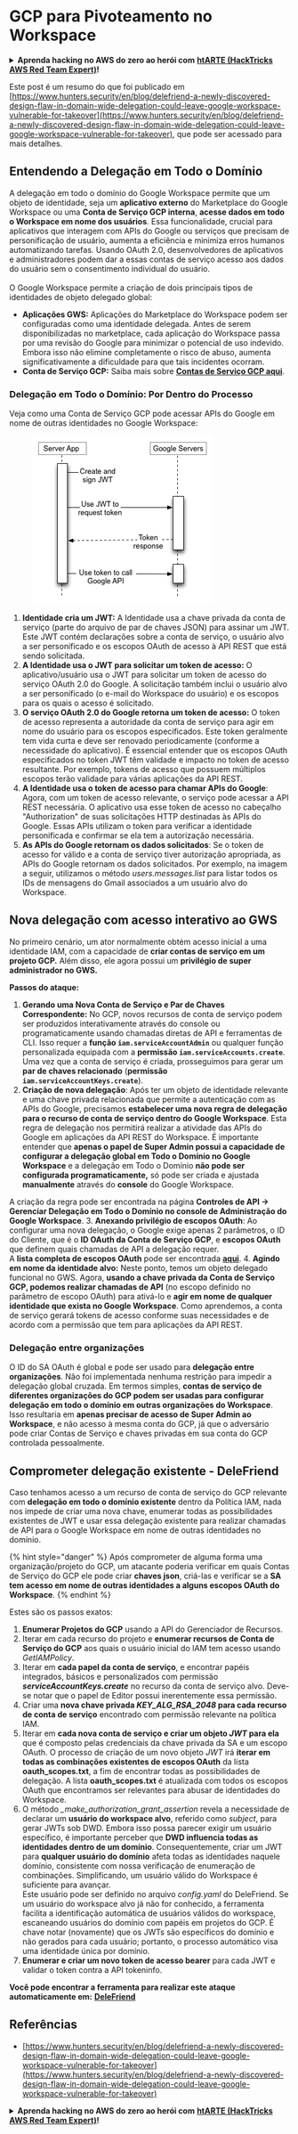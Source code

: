 # GCP para Pivoteamento no Workspace

<details>

<summary><strong>Aprenda hacking no AWS do zero ao herói com</strong> <a href="https://training.hacktricks.xyz/courses/arte"><strong>htARTE (HackTricks AWS Red Team Expert)</strong></a><strong>!</strong></summary>

Outras formas de apoiar o HackTricks:

* Se você quer ver sua **empresa anunciada no HackTricks** ou **baixar o HackTricks em PDF**, confira os [**PLANOS DE ASSINATURA**](https://github.com/sponsors/carlospolop)!
* Adquira o [**material oficial PEASS & HackTricks**](https://peass.creator-spring.com)
* Descubra [**A Família PEASS**](https://opensea.io/collection/the-peass-family), nossa coleção de [**NFTs exclusivos**](https://opensea.io/collection/the-peass-family)
* **Junte-se ao grupo** 💬 [**Discord**](https://discord.gg/hRep4RUj7f) ou ao [**grupo do telegram**](https://t.me/peass) ou **siga-me** no **Twitter** 🐦 [**@carlospolopm**](https://twitter.com/carlospolopm)**.**
* **Compartilhe suas técnicas de hacking enviando PRs para os repositórios do GitHub** [**HackTricks**](https://github.com/carlospolop/hacktricks) e [**HackTricks Cloud**](https://github.com/carlospolop/hacktricks-cloud).

</details>

Este post é um resumo do que foi publicado em [https://www.hunters.security/en/blog/delefriend-a-newly-discovered-design-flaw-in-domain-wide-delegation-could-leave-google-workspace-vulnerable-for-takeover](https://www.hunters.security/en/blog/delefriend-a-newly-discovered-design-flaw-in-domain-wide-delegation-could-leave-google-workspace-vulnerable-for-takeover), que pode ser acessado para mais detalhes.

## **Entendendo a Delegação em Todo o Domínio**

A delegação em todo o domínio do Google Workspace permite que um objeto de identidade, seja um **aplicativo externo** do Marketplace do Google Workspace ou uma **Conta de Serviço GCP interna**, **acesse dados em todo o Workspace em nome dos usuários**. Essa funcionalidade, crucial para aplicativos que interagem com APIs do Google ou serviços que precisam de personificação de usuário, aumenta a eficiência e minimiza erros humanos automatizando tarefas. Usando OAuth 2.0, desenvolvedores de aplicativos e administradores podem dar a essas contas de serviço acesso aos dados do usuário sem o consentimento individual do usuário.\
\
O Google Workspace permite a criação de dois principais tipos de identidades de objeto delegado global:

* **Aplicações GWS:** Aplicações do Marketplace do Workspace podem ser configuradas como uma identidade delegada. Antes de serem disponibilizadas no marketplace, cada aplicação do Workspace passa por uma revisão do Google para minimizar o potencial de uso indevido. Embora isso não elimine completamente o risco de abuso, aumenta significativamente a dificuldade para que tais incidentes ocorram.
* **Conta de Serviço GCP:** Saiba mais sobre [**Contas de Serviço GCP aqui**](gcp-basic-information.md#service-accounts).

### **Delegação em Todo o Domínio: Por Dentro do Processo**

Veja como uma Conta de Serviço GCP pode acessar APIs do Google em nome de outras identidades no Google Workspace:

<figure><img src="../../.gitbook/assets/image.png" alt=""><figcaption></figcaption></figure>

1. **Identidade cria um JWT:** A Identidade usa a chave privada da conta de serviço (parte do arquivo de par de chaves JSON) para assinar um JWT. Este JWT contém declarações sobre a conta de serviço, o usuário alvo a ser personificado e os escopos OAuth de acesso à API REST que está sendo solicitada.
2. **A Identidade usa o JWT para solicitar um token de acesso:** O aplicativo/usuário usa o JWT para solicitar um token de acesso do serviço OAuth 2.0 do Google. A solicitação também inclui o usuário alvo a ser personificado (o e-mail do Workspace do usuário) e os escopos para os quais o acesso é solicitado.
3. **O serviço OAuth 2.0 do Google retorna um token de acesso:** O token de acesso representa a autoridade da conta de serviço para agir em nome do usuário para os escopos especificados. Este token geralmente tem vida curta e deve ser renovado periodicamente (conforme a necessidade do aplicativo). É essencial entender que os escopos OAuth especificados no token JWT têm validade e impacto no token de acesso resultante. Por exemplo, tokens de acesso que possuem múltiplos escopos terão validade para várias aplicações da API REST.
4. **A Identidade usa o token de acesso para chamar APIs do Google**: Agora, com um token de acesso relevante, o serviço pode acessar a API REST necessária. O aplicativo usa esse token de acesso no cabeçalho "Authorization" de suas solicitações HTTP destinadas às APIs do Google. Essas APIs utilizam o token para verificar a identidade personificada e confirmar se ela tem a autorização necessária.
5. **As APIs do Google retornam os dados solicitados**: Se o token de acesso for válido e a conta de serviço tiver autorização apropriada, as APIs do Google retornam os dados solicitados. Por exemplo, na imagem a seguir, utilizamos o método _users.messages.list_ para listar todos os IDs de mensagens do Gmail associados a um usuário alvo do Workspace.

## Nova delegação com acesso interativo ao GWS

No primeiro cenário, um ator normalmente obtém acesso inicial a uma identidade IAM, com a capacidade de **criar contas de serviço em um projeto GCP.** Além disso, ele agora possui um **privilégio de super administrador no GWS.**

**Passos do ataque:**

1. **Gerando uma Nova Conta de Serviço e Par de Chaves Correspondente:** No GCP, novos recursos de conta de serviço podem ser produzidos interativamente através do console ou programaticamente usando chamadas diretas de API e ferramentas de CLI. Isso requer a **função `iam.serviceAccountAdmin`** ou qualquer função personalizada equipada com a **permissão `iam.serviceAccounts.create`**. Uma vez que a conta de serviço é criada, prosseguimos para gerar um **par de chaves relacionado** (**permissão `iam.serviceAccountKeys.create`**).
2. **Criação de nova delegação**: Após ter um objeto de identidade relevante e uma chave privada relacionada que permite a autenticação com as APIs do Google, precisamos **estabelecer uma nova regra de delegação para o recurso de conta de serviço dentro do Google Workspace**. Esta regra de delegação nos permitirá realizar a atividade das APIs do Google em aplicações da API REST do Workspace. É importante entender que **apenas o papel de Super Admin possui a capacidade de configurar a delegação global em Todo o Domínio no Google Workspace** e a delegação em Todo o Domínio **não pode ser configurada programaticamente,** só pode ser criada e ajustada **manualmente** através do **console** do Google Workspace.

A criação da regra pode ser encontrada na página **Controles de API → Gerenciar Delegação em Todo o Domínio no console de Administração do Google Workspace**.
3. **Anexando privilégio de escopos OAuth**: Ao configurar uma nova delegação, o Google exige apenas 2 parâmetros, o ID do Cliente, que é o **ID OAuth da Conta de Serviço GCP**, e **escopos OAuth** que definem quais chamadas de API a delegação requer.\
A **lista completa de escopos OAuth** pode ser encontrada [**aqui**](https://developers.google.com/identity/protocols/oauth2/scopes).
4. **Agindo em nome da identidade alvo:** Neste ponto, temos um objeto delegado funcional no GWS. Agora, **usando a chave privada da Conta de Serviço GCP, podemos realizar chamadas de API** (no escopo definido no parâmetro de escopo OAuth) para ativá-lo e **agir em nome de qualquer identidade que exista no Google Workspace**. Como aprendemos, a conta de serviço gerará tokens de acesso conforme suas necessidades e de acordo com a permissão que tem para aplicações da API REST.
### Delegação entre organizações

O ID do SA OAuth é global e pode ser usado para **delegação entre organizações**. Não foi implementada nenhuma restrição para impedir a delegação global cruzada. Em termos simples, **contas de serviço de diferentes organizações do GCP podem ser usadas para configurar delegação em todo o domínio em outras organizações do Workspace**. Isso resultaria em **apenas precisar de acesso de Super Admin ao Workspace**, e não acesso à mesma conta do GCP, já que o adversário pode criar Contas de Serviço e chaves privadas em sua conta do GCP controlada pessoalmente.

## Comprometer delegação existente - DeleFriend

Caso tenhamos acesso a um recurso de conta de serviço do GCP relevante com **delegação em todo o domínio existente** dentro da Política IAM, nada nos impede de criar uma nova chave, enumerar todas as possibilidades existentes de JWT e usar essa delegação existente para realizar chamadas de API para o Google Workspace em nome de outras identidades no domínio.

{% hint style="danger" %}
Após comprometer de alguma forma uma organização/projeto do GCP, um atacante poderia verificar em quais Contas de Serviço do GCP ele pode criar **chaves json**, criá-las e verificar se a **SA tem acesso em nome de outras identidades a alguns escopos OAuth do Workspace**.
{% endhint %}

Estes são os passos exatos:

1. **Enumerar Projetos do GCP** usando a API do Gerenciador de Recursos.
2. Iterar em cada recurso do projeto e **enumerar recursos de Conta de Serviço do GCP** aos quais o usuário inicial do IAM tem acesso usando _GetIAMPolicy_.
3. Iterar em **cada papel da conta de serviço**, e encontrar papéis integrados, básicos e personalizados com permissão _**serviceAccountKeys.create**_ no recurso da conta de serviço alvo. Deve-se notar que o papel de Editor possui inerentemente essa permissão.
4. Criar uma **nova chave privada **_**KEY\_ALG\_RSA\_2048**_** para cada recurso de conta de serviço** encontrado com permissão relevante na política IAM.
5. Iterar em **cada nova conta de serviço e criar um objeto **_**JWT**_** para ela** que é composto pelas credenciais da chave privada da SA e um escopo OAuth. O processo de criação de um novo objeto _JWT_ irá **iterar em todas as combinações existentes de escopos OAuth** da lista **oauth\_scopes.txt**, a fim de encontrar todas as possibilidades de delegação. A lista **oauth\_scopes.txt** é atualizada com todos os escopos OAuth que encontramos ser relevantes para abusar de identidades do Workspace.
6. O método _\_make\_authorization\_grant\_assertion_ revela a necessidade de declarar um **usuário do workspace alvo**, referido como _subject_, para gerar JWTs sob DWD. Embora isso possa parecer exigir um usuário específico, é importante perceber que **DWD influencia todas as identidades dentro de um domínio**. Consequentemente, criar um JWT para **qualquer usuário do domínio** afeta todas as identidades naquele domínio, consistente com nossa verificação de enumeração de combinações. Simplificando, um usuário válido do Workspace é suficiente para avançar.\
Este usuário pode ser definido no arquivo _config.yaml_ do DeleFriend. Se um usuário do workspace alvo já não for conhecido, a ferramenta facilita a identificação automática de usuários válidos do workspace, escaneando usuários do domínio com papéis em projetos do GCP. É chave notar (novamente) que os JWTs são específicos do domínio e não gerados para cada usuário; portanto, o processo automático visa uma identidade única por domínio.
7. **Enumerar e criar um novo token de acesso bearer** para cada JWT e validar o token contra a API tokeninfo.

**Você pode encontrar a ferramenta para realizar este ataque automaticamente em:** [**DeleFriend**](https://github.com/axon-git/DeleFriend)

## Referências

* [https://www.hunters.security/en/blog/delefriend-a-newly-discovered-design-flaw-in-domain-wide-delegation-could-leave-google-workspace-vulnerable-for-takeover](https://www.hunters.security/en/blog/delefriend-a-newly-discovered-design-flaw-in-domain-wide-delegation-could-leave-google-workspace-vulnerable-for-takeover)

<details>

<summary><strong>Aprenda hacking no AWS do zero ao herói com</strong> <a href="https://training.hacktricks.xyz/courses/arte"><strong>htARTE (HackTricks AWS Red Team Expert)</strong></a><strong>!</strong></summary>

Outras maneiras de apoiar o HackTricks:

* Se você quiser ver sua **empresa anunciada no HackTricks** ou **baixar o HackTricks em PDF** Confira os [**PLANOS DE ASSINATURA**](https://github.com/sponsors/carlospolop)!
* Adquira o [**merchandising oficial do PEASS & HackTricks**](https://peass.creator-spring.com)
* Descubra [**A Família PEASS**](https://opensea.io/collection/the-peass-family), nossa coleção de [**NFTs**](https://opensea.io/collection/the-peass-family) exclusivos
* **Junte-se ao** 💬 [**grupo do Discord**](https://discord.gg/hRep4RUj7f) ou ao [**grupo do telegram**](https://t.me/peass) ou **siga**-me no **Twitter** 🐦 [**@carlospolopm**](https://twitter.com/carlospolopm)**.**
* **Compartilhe suas dicas de hacking enviando PRs para os repositórios do GitHub** [**HackTricks**](https://github.com/carlospolop/hacktricks) e [**HackTricks Cloud**](https://github.com/carlospolop/hacktricks-cloud).

</details>
